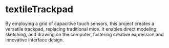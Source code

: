 # textileTrackpad
By employing a grid of capacitive touch sensors, this project creates a versatile trackpad, replacing traditional mice. It enables direct modeling, sketching, and drawing on the computer, fostering creative expression and innovative interface design.
